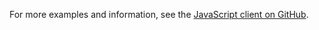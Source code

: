 
For more examples and information, see the [JavaScript client on GitHub](https://github.com/influxdata/influxdb-client-js).
